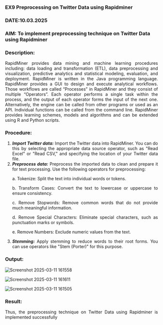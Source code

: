 ### EX9 Preprocessing on Twitter Data using Rapidminer
### DATE:10.03.2025 
### AIM: To implement preprocessing technique on Twitter Data using Rapidminer
### Description: 
<div align = "justify">
RapidMiner provides data mining and machine learning procedures including: data loading and transformation (ETL), data preprocessing and visualization, 
predictive analytics and statistical modeling, evaluation, and deployment. RapidMiner is written in the Java programming language. 
RapidMiner provides a GUI to design and execute analytical workflows. Those workflows are called “Processes” in RapidMiner and they consist of multiple “Operators”. 
Each operator performs a single task within the process, and the output of each operator forms the input of the next one. Alternatively, the engine can be called from 
other programs or used as an API. Individual functions can be called from the command line. 
RapidMiner provides learning schemes, models and algorithms and can be extended using R and Python scripts.

### Procedure:
1) ***Import Twitter data:*** Import the Twitter data into RapidMiner. You can do this by selecting the appropriate
data source operator, such as "Read Excel" or "Read CSV," and specifying the location of your Twitter data
file.
2) ***Preprocess data:*** Preprocess the imported data to clean and prepare it for text processing. Use the following
operators for preprocessing:
    <p>a. Tokenize: Split the text into individual words or tokens.
    <p>b. Transform Cases: Convert the text to lowercase or uppercase to ensure consistency.
    <p>c. Remove Stopwords: Remove common words that do not provide much meaningful information.
    <p>d. Remove Special Characters: Eliminate special characters, such as punctuation marks or symbols.
    <p>e. Remove Numbers: Exclude numeric values from the text.
3) ***Stemming:*** Apply stemming to reduce words to their root forms. You can use operators like "Stem (Porter)"
for this purpose.


### Output:
![Screenshot 2025-03-11 161558](https://github.com/user-attachments/assets/48ff01fe-49c6-48c7-8463-d5fbe7cedad0)

![Screenshot 2025-03-11 161611](https://github.com/user-attachments/assets/f6c96e1d-d89c-48f4-9cb5-24a4c17684af)

![Screenshot 2025-03-11 161505](https://github.com/user-attachments/assets/8b55d091-db85-4748-8053-9d132c53611e)

### Result:
Thus, the preprocessing technique on Twitter Data using Rapidminer is implemented successfully
